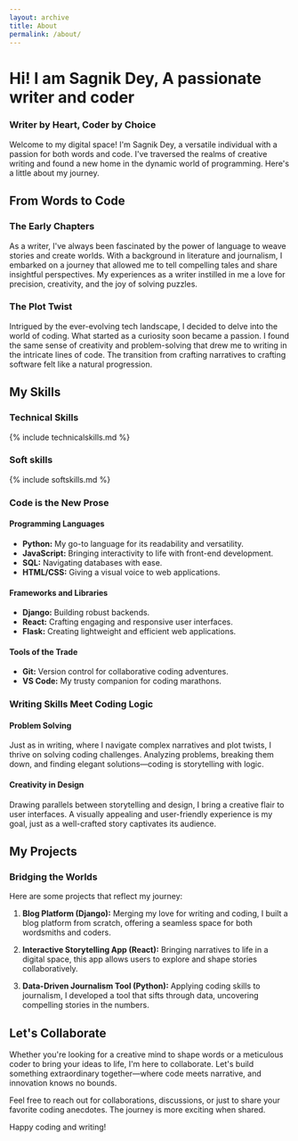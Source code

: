 ```yaml
---
layout: archive
title: About
permalink: /about/
---
```

# Hi! I am Sagnik Dey, A passionate writer and coder

### Writer by Heart, Coder by Choice

Welcome to my digital space! I'm Sagnik Dey, a versatile individual with a passion for both words and code. I've traversed the realms of creative writing and found a new home in the dynamic world of programming. Here's a little about my journey.

## From Words to Code

### The Early Chapters

As a writer, I've always been fascinated by the power of language to weave stories and create worlds. With a background in literature and journalism, I embarked on a journey that allowed me to tell compelling tales and share insightful perspectives. My experiences as a writer instilled in me a love for precision, creativity, and the joy of solving puzzles.

### The Plot Twist

Intrigued by the ever-evolving tech landscape, I decided to delve into the world of coding. What started as a curiosity soon became a passion. I found the same sense of creativity and problem-solving that drew me to writing in the intricate lines of code. The transition from crafting narratives to crafting software felt like a natural progression.

## My Skills
### Technical Skills

{% include technicalskills.md %}

### Soft skills

{% include softskills.md %}


### Code is the New Prose

#### Programming Languages

- **Python:** My go-to language for its readability and versatility.
- **JavaScript:** Bringing interactivity to life with front-end development.
- **SQL:** Navigating databases with ease.
- **HTML/CSS:** Giving a visual voice to web applications.

#### Frameworks and Libraries

- **Django:** Building robust backends.
- **React:** Crafting engaging and responsive user interfaces.
- **Flask:** Creating lightweight and efficient web applications.

#### Tools of the Trade

- **Git:** Version control for collaborative coding adventures.
- **VS Code:** My trusty companion for coding marathons.

### Writing Skills Meet Coding Logic

#### Problem Solving

Just as in writing, where I navigate complex narratives and plot twists, I thrive on solving coding challenges. Analyzing problems, breaking them down, and finding elegant solutions—coding is storytelling with logic.

#### Creativity in Design

Drawing parallels between storytelling and design, I bring a creative flair to user interfaces. A visually appealing and user-friendly experience is my goal, just as a well-crafted story captivates its audience.

## My Projects

### Bridging the Worlds

Here are some projects that reflect my journey:

1. **Blog Platform (Django):** Merging my love for writing and coding, I built a blog platform from scratch, offering a seamless space for both wordsmiths and coders.

2. **Interactive Storytelling App (React):** Bringing narratives to life in a digital space, this app allows users to explore and shape stories collaboratively.

3. **Data-Driven Journalism Tool (Python):** Applying coding skills to journalism, I developed a tool that sifts through data, uncovering compelling stories in the numbers.

## Let's Collaborate

Whether you're looking for a creative mind to shape words or a meticulous coder to bring your ideas to life, I'm here to collaborate. Let's build something extraordinary together—where code meets narrative, and innovation knows no bounds.

Feel free to reach out for collaborations, discussions, or just to share your favorite coding anecdotes. The journey is more exciting when shared.

Happy coding and writing!